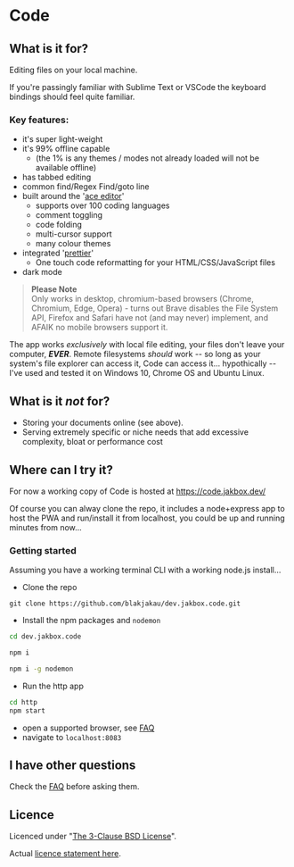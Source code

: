 # Code

## What is it for?

Editing files on your local machine. 

If you're passingly familiar with Sublime Text or VSCode the keyboard bindings should feel quite familiar. 

### Key features: 
- it's super light-weight
- it's 99% offline capable 
	- (the 1% is any themes / modes not already loaded will not be available offline)
- has tabbed editing
- common find/Regex Find/goto line
- built around the '[ace editor](https://ace.c9.io)'
	- supports over 100 coding languages
	- comment toggling
	- code folding
	- multi-cursor support
	- many colour themes
- integrated '[prettier](https://prettier.io/)' 
	- One touch code reformatting for your HTML/CSS/JavaScript files
- dark mode

>**Please Note**  
> Only works in desktop, chromium-based browsers (Chrome, Chromium, Edge, Opera) - turns out Brave disables the File System API, Firefox and Safari have not (and may never) implement, and AFAIK no mobile browsers support it.



The app works _exclusively_ with local file editing, your files don't leave your computer, __*EVER*__. Remote filesystems _should_ work -- so long as your system's file explorer can access it, Code can access it... hypothically -- I've used and tested it on Windows 10, Chrome OS and Ubuntu Linux.

## What is it _not_ for?
- Storing your documents online (see above).
- Serving extremely specific or niche needs that add excessive complexity, bloat or performance cost

## Where can I try it?
For now a working copy of Code is hosted at https://code.jakbox.dev/

Of course you can alway clone the repo, it includes a node+express app to host the PWA and run/install it from localhost, you could be up and running minutes from now...

### Getting started

Assuming you have a working terminal CLI with a working node.js install...

- Clone the repo
```shell
git clone https://github.com/blakjakau/dev.jakbox.code.git
```

- Install the npm packages and `nodemon`
```sh
cd dev.jakbox.code

npm i

npm i -g nodemon
```

- Run the http app
```sh
cd http
npm start
```

- open a supported browser, see [FAQ](FAQ.md#user-content-can-i-run-it-in-x-browser)
- navigate to `localhost:8083`

## I have other questions
Check the [FAQ](FAQ.md) before asking them.

## Licence
Licenced under "[The 3-Clause BSD License](https://opensource.org/licenses/BSD-3-Clause)". 

Actual [licence statement here](licence.md).

